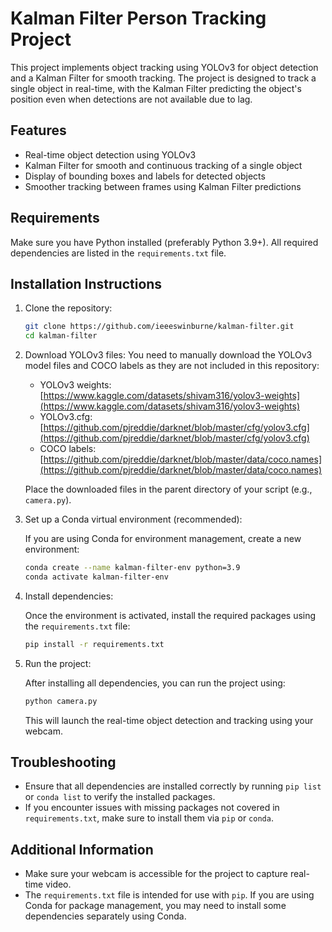 

# Kalman Filter Person Tracking Project

This project implements object tracking using YOLOv3 for object detection and a Kalman Filter for smooth tracking. The project is designed to track a single object in real-time, with the Kalman Filter predicting the object's position even when detections are not available due to lag.

## Features
- Real-time object detection using YOLOv3
- Kalman Filter for smooth and continuous tracking of a single object
- Display of bounding boxes and labels for detected objects
- Smoother tracking between frames using Kalman Filter predictions

## Requirements

Make sure you have Python installed (preferably Python 3.9+). All required dependencies are listed in the `requirements.txt` file.

## Installation Instructions

1. Clone the repository:

   ```bash
   git clone https://github.com/ieeeswinburne/kalman-filter.git
   cd kalman-filter
   ```

2. Download YOLOv3 files:
   You need to manually download the YOLOv3 model files and COCO labels as they are not included in this repository:

   - YOLOv3 weights: [https://www.kaggle.com/datasets/shivam316/yolov3-weights](https://www.kaggle.com/datasets/shivam316/yolov3-weights)
   - YOLOv3.cfg: [https://github.com/pjreddie/darknet/blob/master/cfg/yolov3.cfg](https://github.com/pjreddie/darknet/blob/master/cfg/yolov3.cfg)
   - COCO labels: [https://github.com/pjreddie/darknet/blob/master/data/coco.names](https://github.com/pjreddie/darknet/blob/master/data/coco.names)

   Place the downloaded files in the parent directory of your script (e.g., `camera.py`).

3. Set up a Conda virtual environment (recommended):

   If you are using Conda for environment management, create a new environment:

   ```bash
   conda create --name kalman-filter-env python=3.9
   conda activate kalman-filter-env
   ```

4. Install dependencies:

   Once the environment is activated, install the required packages using the `requirements.txt` file:

   ```bash
   pip install -r requirements.txt
   ```

5. Run the project:

   After installing all dependencies, you can run the project using:

   ```bash
   python camera.py
   ```

   This will launch the real-time object detection and tracking using your webcam.

## Troubleshooting

- Ensure that all dependencies are installed correctly by running `pip list` or `conda list` to verify the installed packages.
- If you encounter issues with missing packages not covered in `requirements.txt`, make sure to install them via `pip` or `conda`.

## Additional Information
- Make sure your webcam is accessible for the project to capture real-time video.
- The `requirements.txt` file is intended for use with `pip`. If you are using Conda for package management, you may need to install some dependencies separately using Conda.
